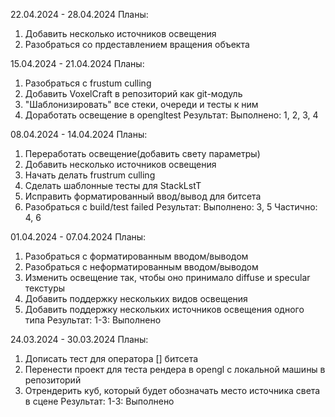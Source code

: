 ﻿22.04.2024 - 28.04.2024
Планы:
  1. Добавить несколько источников освещения
  2. Разобраться со прдеставлением вращения объекта

15.04.2024 - 21.04.2024
Планы:
  1. Разобраться с frustum culling
  2. Добавить VoxelCraft в репозиторий как git-модуль
  3. "Шаблонизировать" все стеки, очереди и тесты к ним
  4. Доработать освещение в opengltest
Результат:
  Выполнено: 1, 2, 3, 4

08.04.2024 - 14.04.2024
Планы:
  1. Переработать освещение(добавить свету параметры)
  2. Добавить несколько источников освещения
  3. Начать делать frustrum culling
  4. Сделать шаблонные тесты для StackLstT
  5. Исправить форматированный ввод/вывод для битсета
  6. Разобраться с build/test failed
Результат:
  Выполнено: 3, 5
  Частично: 4, 6

01.04.2024 - 07.04.2024
Планы:
  1. Разобраться с форматированным вводом/выводом
  2. Разобраться с неформатированным вводом/выводом
  3. Изменить освещение так, чтобы оно принимало diffuse и specular текстуры
  4. Добавить поддержку нескольких видов освещения
  5. Добавить поддержку нескольких источников освещения одного типа
Результат:
  1-3: Выполнено

24.03.2024 - 30.03.2024
Планы:
  1. Дописать тест для оператора [] битсета
  2. Перенести проект для теста рендера в opengl с локальной машины в репозиторий
  3. Отрендерить куб, который будет обозначать место источника света в сцене
Результат:
  1-3: Выполнено